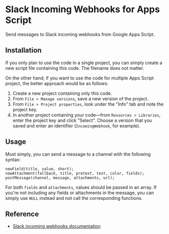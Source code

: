 Slack Incoming Webhooks for Apps Script
=======================================

Send messages to Slack incoming webhooks from Google Apps Script.

Installation
------------

If you only plan to use the code in a single project, you can simply create a new script file containing this code. The filename does not matter.

On the other hand, if you want to use the code for multiple Apps Script project, the better approach would be as follows:

1.  Create a new project containing only this code.
2.  From `File > Manage versions`, save a new version of the project.
3.  From `File > Project properties`, look under the "Info" tab and note the project key.
4.  In another project containing your code—from `Resources > Libraries`, enter the project key and click "Select". Choose a version that you saved and enter an identifier (`IncomingWebhook`, for example).

Usage
-----

Most simply, you can send a message to a channel with the following syntax:

    newField(title, value, short);
    newAttachment(fallback, title, pretext, text, color, fields);
    postMessage(channel, message, attachments, url);

For both `fields` and `attachments`, values should be passed in an array. If you're not including any fields or attachments in the message, you can simply use `NULL` instead and not call the corresponding functions.

Reference
---------

* [Slack incoming webhooks documentation](https://api.slack.com/incoming-webhooks)
